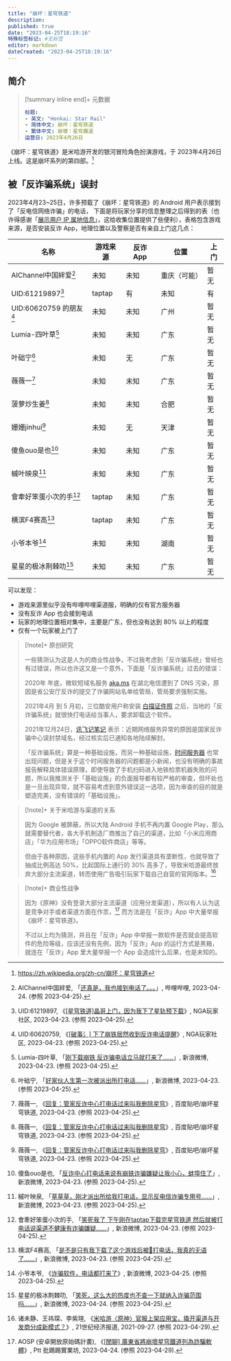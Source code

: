 ```yaml
---
title: "崩坏：星穹铁道"
description:
published: true
date: "2023-04-25T18:19:16"
特殊标签标记: #无标签
editor: markdown
dateCreated: "2023-04-25T18:19:16"
---
```


## 简介

> [!summary inline end]+ 元数据
>
> ```yaml
> 标题:
> - 英文: "Honkai: Star Rail"
> - 简体中文: 崩坏：星穹铁道
> - 繁体中文: 崩壞：星穹鐵道
> 运营日: 2023年4月26日
> ```

《崩坏：星穹铁道》是米哈游开发的银河冒险角色扮演游戏，于 2023年4月26日 上线。这是崩坏系列的第四部。[^wiki]

[^wiki]: <https://zh.wikipedia.org/zh-cn/崩坏：星穹铁道>

## 被「反诈骗系统」误封

2023年4月23~25日，许多预载了《崩坏：星穹铁道》的 Android 用户表示接到了「反电信网络诈骗」的电话，
下面是将玩家分享的信息整理之后得到的表（也许得感谢「[展示用户 IP 属地信息](https://ggame.gledos.science/censorship/展示用户_IP_属地信息.html)」，这给收集位置提供了些便利），表格包含游戏来源，是否安装反诈 App，地理位置以及警察是否有亲自上门这几点：

| 名称                        | 游戏来源 | 反诈 App | 位置         | 上门 |
| --------------------------- | -------- | -------- | ------------ | ---- |
| AIChannel中国絆爱[^5ENMn]   | 未知     | 未知     | 重庆（可能） | 暂无 |
| UID:61219897[^QU3O2]        | taptap   | 有       | 未知         | 有   |
| UID:60620759 的朋友[^avQPi] | 未知     | 未知     | 广州         | 暂无 |
| Lumia-四叶草[^aR6PQ]        | 未知     | 未知     | 广东         | 暂无 |
| 叶础宁[^8jOtn]              | 未知     | 无       | 广东         | 暂无 |
| 薇薇一[^90827]              | 未知     | 未知     | 广东         | 暂无 |
| 菠萝炒生姜[^90827]          | 未知     | 未知     | 合肥         | 暂无 |
| 姗姗jinhui[^90827]          | 未知     | 无       | 天津         | 暂无 |
| 傻鱼ouo是也[^TfCeM]         | 未知     | 未知     | 广东         | 暂无 |
| 槭叶映泉[^6Jega]            | 未知     | 未知     | 广东         | 暂无 |
| 會牽好笨蛋小次的手[^cXqRe]  | taptap   | 未知     | 广东         | 暂无 |
| 横滨F4赛高[^nt6rK]          | taptap   | 未知     | 广东         | 暂无 |
| 小爷本爷[^W0TzL]            | 未知     | 未知     | 湖南         | 暂无 |
| 星星的极冰荆棘叻[^ywaG8]    | 未知     | 未知     | 广东         | 暂无 |

[^nt6rK]: 横滨F4赛高, 「[是不是只有我下载了这个游戏后被👮打电话，我真的无语了……](https://archive.is/d1hYk "https://weibo.com/6981875783/MDjOnt6rK")」, 新浪微博, 2023-04-23. (参照 2023-04-25).
[^cXqRe]: 會牽好笨蛋小次的手, 「[笑死我了  下午刚在taptap下载完星穹铁道  然后就被打电话说渠道不健康有诈骗嫌疑……](https://archive.ph/cXqRe "https://weibo.com/6466408325/MDjg31k7I")」, 新浪微博, 2023-04-23. (参照 2023-04-25).
[^6Jega]: 槭叶映泉, 「[草草草，刚才派出所给我打电话，显示反电信诈骗专用号……](https://archive.is/6Jega "https://weibo.com/7681455947/MDj08ouRk")」, 新浪微博, 2023-04-23. (参照 2023-04-25).
[^TfCeM]: 傻鱼ouo是也, 「[反诈中心打电话来说有崩铁诈骗嫌疑让我小心，蚌埠住了](https://archive.is/esuQj "https://weibo.com/6575983343/MDmCTfCeM")」, 新浪微博, 2023-04-23. (参照 2023-04-25).
[^90827]: 薇薇一, 《[回复：管家反诈中心打电话过来叫我删除星穹](https://web.archive.org/web/20230425105504/https://tieba.baidu.com/p/8377490827/)》, 百度贴吧/崩坏星穹铁道, 2023-04-23. (参照 2023-04-25).
[^8jOtn]: 叶础宁, 「[好家伙人生第一次被派出所打电话……](https://archive.ph/8jOtn "https://weibo.com/7327701160/MDjD9CdX6")」, 新浪微博, 2023-04-23. (参照 2023-04-25).
[^aR6PQ]: Lumia-四叶草, 「[刚下载崩铁 反诈骗电话立马就打来了……](https://archive.ph/aR6PQ "https://weibo.com/1891961390/MDj27Av59")」, 新浪微博, 2023-04-23. (参照 2023-04-25).
[^avQPi]: UID:60620759, 《[[破事氵] 下了崩铁居然收到反诈电话提醒](https://archive.ph/avQPi "https://ngabbs.com/read.php?tid=36059014")》, NGA玩家社区, 2023-04-23. (参照 2023-04-25).
[^QU3O2]: UID:61219897, 《[[星穹铁道]晶哥上门，因为我下了星轨预下载](https://archive.ph/QU3O2 "https://ngabbs.com/read.php?tid=36060044")》, NGA玩家社区, 2023-04-23. (参照 2023-04-25).
[^5ENMn]: AIChannel中国絆爱, 「[还真是，我也接到电话了。。。](https://archive.ph/5ENMn "https://t.bilibili.com/788077673879437314")」, 哔哩哔哩, 2023-04-24. (参照 2023-04-25).
[^W0TzL]: 小爷本爷, 《[诈骗软件，电话都打来了](https://archive.ph/W0TzL "https://weibo.com/7627520676/MDEbJE0b3")》, 新浪微博, 2023-04-25. (参照 2023-04-25).
[^ywaG8]: 星星的极冰荆棘叻, 「[笑死，这么大的热度也不查一下就纳入诈骗范围吗……](https://archive.ph/JsiqK "https://weibo.com/5124286480/MDrNywaG8")」, 新浪微博, 2023-04-24. (参照 2023-04-25).

可以发现：

+   游戏来源里似乎没有哔哩哔哩渠道服，明确的仅有官方服务器
+   没有反诈 App 也会接到电话
+   玩家的地理位置相对集中，主要是广东，但也没有达到 80% 以上的程度
+   仅有一个玩家被上门了

> [!note]+ 原创研究
>
> 一些猜测认为这是人为的商业性战争，不过我考虑到「反诈骗系统」曾经也有过错误，所以也许这又是一个意外，下面是「反诈骗系统」过去的错误：
>
> 2020年 年底，微软短域名服务 [aka.ms](/censorship/国家反诈中心.md#错误情况) 在湖北电信遭到了 DNS 污染，原因是省公安厅反诈的提交了诈骗网站名单给管局，管局要求强制实施。
>
> 2021年4月 到 5 月初，三位酷安用户称安装 [白描证件照](/censorship/国家反诈中心.md#错误情况) 之后，当地的「反诈骗系统」就很快打电话给当事人，要求卸载这个软件。
>
> 2021年12月24日，[讯飞记笔记](/censorship/国家反诈中心.md#错误情况) 表示：近期网络服务异常的原因是国家反诈骗中心误封禁域名，经过核实后已通知各地陆续解封。
>
> 「反诈骗系统」算是一种基础设施，而另一种基础设施，[时间服务器](/rule/对网络基础设施言论的规则.md) 也常出现问题，但是关于这个时间服务器的问题都是小新闻，也没有明确的事故报告解释具体错误原理，即使导致了手机扫码进入地铁检票机器失败的问题，所以我推测关于「基础设施」的负面报导都有较严格的审查，但坏处也是一旦出现异常，就不容易考虑到意外错误这一选项，因为审查的目的就是塑造完美，没有错误的「基础设施」。

> [!note]+ 关于米哈游与渠道的关系
>
> 因为 Google 被屏蔽，所以大陆 Android 手机不再内置 Google Play，那么就需要替代者，各大手机制造厂商推出了自己的渠道，比如「小米应用商店」「华为应用市场」「OPPO软件商店」等等。
>
> 但由于各种原因，这些手机内置的 App 发行渠道具有垄断性，也就导致了抽成比例高达 50%，比起国际上通行的 30% 高多了，导致米哈游最终放弃大部分主流渠道，转而使用广告吸引玩家下载自己自营的官网版本。[^e0fc1]

[^e0fc1]: 诸未静、王祎琛、李紫瑄, 《[米哈游〈原神〉官服上架应用宝，撬开渠道与开发商分成新模式？](https://web.archive.org/web/20211019114941/http://www.21jingji.com/article/20210927/herald/31ac84bbdd7318c47d6fc93bd51e0fc1.html)》, 21世纪经济报道, 2021-09-27. (参照 2023-04-29).

> [!note]+ 商业性战争
>
> 因为《原神》没有登录大部分主流渠道（应用分发渠道），所以有人认为这是竞争对手或者渠道方面在作祟，[^18942] 而方法是在「反诈」App 中大量举报《崩坏：星穹铁道》。
>
> 不过以上均为猜测，并且在「反诈」App 中举报一款软件是否就会提高软件的危险等级，应该还没有先例，因为「反诈」App 的运行方式是黑箱，就连在「反诈」App 里大量举报一个 App 会造成什么后果，也是未知的。

[^18942]: AOSP (安卓開放原始碼計畫), 《[[閒聊] 廣東省將崩壞星穹鐵道列為詐騙軟體](https://web.archive.org/web/20230424072918/https://www.ptt.cc/bbs/C_Chat/M.1682318942.A.D91.html)》, Ptt 批踢踢實業坊, 2023-04-24. (参照 2023-04-29).
